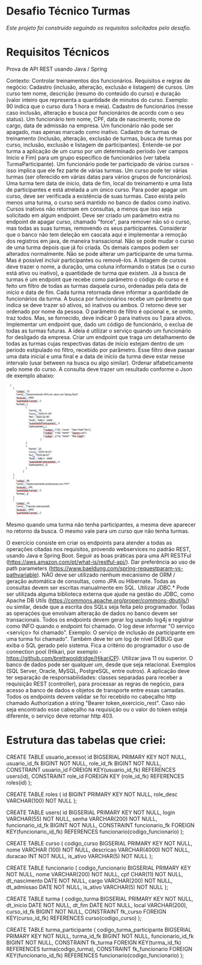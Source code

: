 # Desafio Técnico Turmas
*Este projeto foi construído seguindo os requisitos solicitados pelo desafio.*

# Requisitos Técnicos
Prova de API REST usando Java / Spring

Contexto: 
    Controlar treinamentos dos funcionários.
Requisitos e regras de negócio: 
    Cadastro (inclusão, alteração, exclusão e listagem) de cursos. Um curso tem nome, descrição (resumo do conteúdo do curso) e duração (valor inteiro que representa a quantidade de minutos do curso. Exemplo: 90 indica que o curso dura 1 hora e meia).
    Cadastro de funcionários (nesse caso inclusão, alteração e busca por funcionários de acordo com o seu status). Um funcionário tem nome, CPF, data de nascimento, nome do cargo, data de admissão na empresa. Um funcionário não pode ser apagado, mas apenas marcado como inativo.
    Cadastro de turmas de treinamento (inclusão, alteração, exclusão de turmas, busca de turmas por curso, inclusão, exclusão e listagem de participantes). Entende-se por turma a aplicação de um curso por um determinado período (ver campos Inicio e Fim) para um grupo específico de funcionários (ver tabela TurmaParticipante). Um funcionário pode ter participado de vários cursos - isso implica que ele fez parte de várias turmas. Um curso pode ter várias turmas (ser oferecido em várias datas para vários grupos de funcionários). Uma turma tem data de ínicio, data de fim, local do treinamento e uma lista de participantes e está atrelada a um único curso.
    Para poder apagar um curso, deve ser verificada a existência de suas turmas. Caso exista pelo menos uma turma, o curso será mantido no banco de dados como inativo. Cursos inativos não retornam em consultas, a menos que isso seja solicitado em algum endpoint. Deve ser criado um parâmetro extra no endpoint de apagar curso, chamado "force", para remover não só o curso, mas todas as suas turmas, removendo os seus participantes. Considerar que o banco não tem deleção em cascata aqui e implementar a remoção dos registros em java, de maneira transacional.
    Não se pode mudar o curso de uma turma depois que já foi criada. Os demais campos podem ser alterados normalmente.
    Não se pode alterar um participante de uma turma. Mas é possível incluir participantes ou removê-los.
    A listagem de cursos deve trazer o nome, a duração, uma coluna informando o status (se o curso está ativo ou inativo), a quantidade de turma que existem.
    Já a busca de turmas é um endpoint que recebe como parâmetro o código do curso e é feito um filtro de todas as turmas daquela curso, ordenadas pela data de início e data de fim. Cada turma retornada deve informar a quantidade de funcionários da turma. 
    A busca por funcionários recebe um parâmetro que indica se deve trazer só ativos, só inativos ou ambos. O retorno deve ser ordenado por nome da pessoa. O parâmetro de filtro é opcional e, se omito, traz todos. Mas, se fornecido, deve indicar 0 para inativos ou 1 para ativos.
   Implementar um endpoint que, dado um código de funcionário, o exclua de todas as turmas futuras. A ideia é utilizar o serviço quando um funcionário for desligado da empresa.
    Criar um endpoint que traga um detalhamento de todas as turmas cujas respectivas datas de início estejam dentro de um período estipulado no filtro, recebido por parâmetro. Esse filtro deve passar uma data inicial e uma final e a data de início da turma deve estar nesse intervalo (usar between na busca ou algo similar). Ordenar alfabeticamente pelo nome do curso. A consulta deve trazer um resultado conforme o Json de exemplo abaixo:

![Exemplo de retorno JSON ](exemplo_json.png)

Mesmo quando uma turma não tenha participantes, a mesma deve aparecer no retorno da busca. O mesmo vale para um curso que não tenha turmas.
        
            
O exercício consiste em criar os endpoints para atender a todas as operações citadas nos requisitos, provendo webservices no padrão REST, usando Java e Spring Boot. 
Seguir as boas práticas para uma API RESTFul (https://aws.amazon.com/pt/what-is/restful-api/).
Dar preferência ao uso de path parameters (https://www.baeldung.com/spring-requestparam-vs-pathvariable). 
NÃO deve ser utilizado nenhum mecanismo de ORM / geração automática de consultas, como JPA ou Hibernate. Todas as consultas devem ser escritas manualmente em SQL. Utilizar JDBC.* Pode ser utilizada alguma biblioteca externa que ajude na gestão do JDBC, como Apache DB Utils (https://commons.apache.org/proper/commons-dbutils/) ou similar, desde que a escrita dos SQLs seja feita pelo programador. Todas as operações que envolvam alteração de dados no banco devem ser transacionais.
Todos os endpoints devem gerar log usando log4j e registrar como INFO quando o endpoint foi chamado. O log deve informar "O serviço <serviço> foi chamado". Exemplo: O serviço de inclusão de participante em uma turma foi chamado". Também deve ter um log de nível DEBUG que exiba o SQL gerado pelo sistema.
Fica a critério do programador o uso de connection pool (Hikari, por exemplo - https://github.com/brettwooldridge/HikariCP).
Utilizar java 11 ou superior. 
O banco de dados pode ser qualquer um, desde que seja relacional. Exemplos (SQL Server, Oracle, MySQL, PostgreSQL, entre outros).
A aplicação deve ter separação de responsabilidades: classes separadas para receber a requisição REST (controller), para processar as regras de negócio, para acesso a banco de dados e objetos de transporte entre essas camadas.
Todos os endpoints devem validar se foi recebido no cabeçalho http chamado Authorization a string "Bearer token_exercicio_rest". Caso não seja encontrado esse cabeçalho na requisição ou o valor do token esteja diferente, o serviço deve retornar http 403.

# Estrutura das tabelas que criei:

CREATE TABLE usuario_acesso(
	id BIGSERIAL PRIMARY KEY NOT NULL,
	usuario_id_fk BIGINT NOT NULL,
	role_id_fk BIGINT NOT NULL,
	CONSTRAINT usuario_id FOREIGN KEY(usuario_id_fk) REFERENCES users(id),
	CONSTRAINT role_id FOREIGN KEY (role_id_fk) REFERENCES roles(id)
);

CREATE TABLE roles (
	id BIGINT PRIMARY KEY NOT NULL,
	role_desc VARCHAR(100) NOT NULL
); 

CREATE TABLE users(
	id BIGSERIAL PRIMARY KEY NOT NULL,
	login VARCHAR(55) NOT NULL,
	senha VARCHAR(200) NOT NULL,
	funcionario_id_fk BIGINT NOT NULL,
	CONSTRAINT funcionario_fk FOREIGN KEY(funcionario_id_fk) REFERENCES funcionario(codigo_funcionario)
);

CREATE TABLE curso (
    codigo_curso BIGSERIAL PRIMARY KEY NOT NULL,
    nome VARCHAR (100) NOT NULL,
    descricao VARCHAR(4000) NOT NULL,
    duracao INT NOT NULL,
	is_ativo VARCHAR(5) NOT NULL
);

CREATE TABLE funcionario (
    codigo_funcionario BIGSERIAL PRIMARY KEY NOT NULL,
    nome VARCHAR(200) NOT NULL,
    cpf CHAR(11) NOT NULL,
    dt_nascimento DATE NOT NULL,
    cargo VARCHAR(200) NOT NULL,
    dt_admissao DATE NOT NULL,
    is_ativo VARCHAR(5) NOT NULL
);

CREATE TABLE turma (
    codigo_turma BIGSERIAL PRIMARY KEY NOT NULL,
    dt_inicio DATE NOT NULL,
    dt_fim DATE NOT NULL,
    local VARCHAR(200),
    curso_id_fk BIGINT NOT NULL,
    CONSTRAINT fk_curso FOREIGN KEY(curso_id_fk) REFERENCES curso(codigo_curso)
);

CREATE TABLE turma_participante (
    codigo_turma_participante BIGSERIAL PRIMARY KEY NOT NULL,
    turma_id_fk BIGINT NOT NULL,
    funcionario_id_fk BIGINT NOT NULL,
    CONSTRAINT fk_turma FOREIGN KEY(turma_id_fk) REFERENCES turma(codigo_turma),
    CONSTRAINT fk_funcionario FOREIGN KEY(funcionario_id_fk) REFERENCES funcionario(codigo_funcionario)
);

